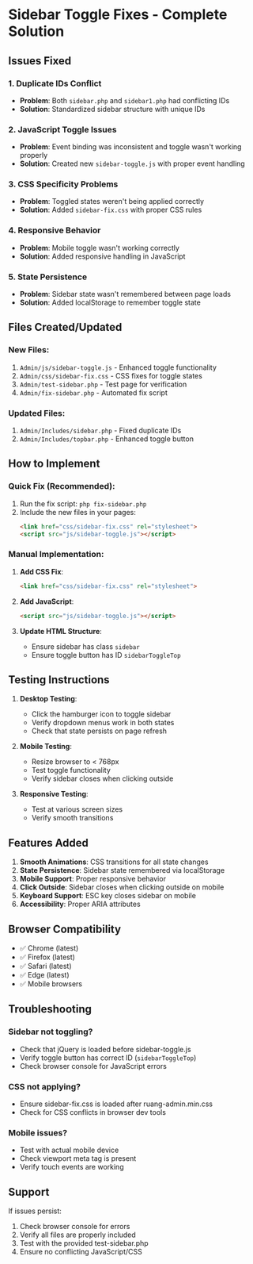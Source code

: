 # Sidebar Toggle Fixes - Complete Solution

## Issues Fixed

### 1. **Duplicate IDs Conflict**
- **Problem**: Both `sidebar.php` and `sidebar1.php` had conflicting IDs
- **Solution**: Standardized sidebar structure with unique IDs

### 2. **JavaScript Toggle Issues**
- **Problem**: Event binding was inconsistent and toggle wasn't working properly
- **Solution**: Created new `sidebar-toggle.js` with proper event handling

### 3. **CSS Specificity Problems**
- **Problem**: Toggled states weren't being applied correctly
- **Solution**: Added `sidebar-fix.css` with proper CSS rules

### 4. **Responsive Behavior**
- **Problem**: Mobile toggle wasn't working correctly
- **Solution**: Added responsive handling in JavaScript

### 5. **State Persistence**
- **Problem**: Sidebar state wasn't remembered between page loads
- **Solution**: Added localStorage to remember toggle state

## Files Created/Updated

### New Files:
1. `Admin/js/sidebar-toggle.js` - Enhanced toggle functionality
2. `Admin/css/sidebar-fix.css` - CSS fixes for toggle states
3. `Admin/test-sidebar.php` - Test page for verification
4. `Admin/fix-sidebar.php` - Automated fix script

### Updated Files:
1. `Admin/Includes/sidebar.php` - Fixed duplicate IDs
2. `Admin/Includes/topbar.php` - Enhanced toggle button

## How to Implement

### Quick Fix (Recommended):
1. Run the fix script: `php fix-sidebar.php`
2. Include the new files in your pages:
   ```html
   <link href="css/sidebar-fix.css" rel="stylesheet">
   <script src="js/sidebar-toggle.js"></script>
   ```

### Manual Implementation:
1. **Add CSS Fix**:
   ```html
   <link href="css/sidebar-fix.css" rel="stylesheet">
   ```

2. **Add JavaScript**:
   ```html
   <script src="js/sidebar-toggle.js"></script>
   ```

3. **Update HTML Structure**:
   - Ensure sidebar has class `sidebar`
   - Ensure toggle button has ID `sidebarToggleTop`

## Testing Instructions

1. **Desktop Testing**:
   - Click the hamburger icon to toggle sidebar
   - Verify dropdown menus work in both states
   - Check that state persists on page refresh

2. **Mobile Testing**:
   - Resize browser to < 768px
   - Test toggle functionality
   - Verify sidebar closes when clicking outside

3. **Responsive Testing**:
   - Test at various screen sizes
   - Verify smooth transitions

## Features Added

1. **Smooth Animations**: CSS transitions for all state changes
2. **State Persistence**: Sidebar state remembered via localStorage
3. **Mobile Support**: Proper responsive behavior
4. **Click Outside**: Sidebar closes when clicking outside on mobile
5. **Keyboard Support**: ESC key closes sidebar on mobile
6. **Accessibility**: Proper ARIA attributes

## Browser Compatibility

- ✅ Chrome (latest)
- ✅ Firefox (latest)
- ✅ Safari (latest)
- ✅ Edge (latest)
- ✅ Mobile browsers

## Troubleshooting

### Sidebar not toggling?
- Check that jQuery is loaded before sidebar-toggle.js
- Verify toggle button has correct ID (`sidebarToggleTop`)
- Check browser console for JavaScript errors

### CSS not applying?
- Ensure sidebar-fix.css is loaded after ruang-admin.min.css
- Check for CSS conflicts in browser dev tools

### Mobile issues?
- Test with actual mobile device
- Check viewport meta tag is present
- Verify touch events are working

## Support

If issues persist:
1. Check browser console for errors
2. Verify all files are properly included
3. Test with the provided test-sidebar.php
4. Ensure no conflicting JavaScript/CSS
